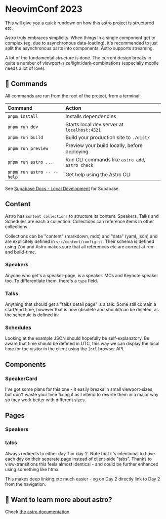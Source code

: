 # NeovimConf 2023

This will give you a quick rundown on how this astro project is structured etc.

Astro truly embraces simplicity. When things in a single component get to
complex (eg. due to asynchronous data-loading), it's recommended to just split
the asynchronous parts into components. Astro supports streaming.

A lot of the fundamental _structure_ is done. The current design breaks in quite
a number of viewport-size/light/dark-combinations (especially mobile needs a lot
of love).

## 🧞 Commands

All commands are run from the root of the project, from a terminal:

| Command                    | Action                                           |
| :------------------------- | :----------------------------------------------- |
| `pnpm install`             | Installs dependencies                            |
| `pnpm run dev`             | Starts local dev server at `localhost:4321`      |
| `pnpm run build`           | Build your production site to `./dist/`          |
| `pnpm run preview`         | Preview your build locally, before deploying     |
| `pnpm run astro ...`       | Run CLI commands like `astro add`, `astro check` |
| `pnpm run astro -- --help` | Get help using the Astro CLI                     |

See [Supabase Docs - Local Development](https://supabase.com/docs/guides/cli/local-development?access-method=postgres) for Supabase.

## Content

Astro has `content collections` to structure its content. Speakers, Talks and
Schedules are each a collection. Collections can reference items in other
collections.

Collections can be "content" (markdown, mdx) and "data" (yaml, json) and are
explicitely defined in `src/content/config.ts`. Their schema is defined using
Zod and Astro makes sure that all references etc are correct at run- and
build-time.

### Speakers

Anyone who get's a speaker-page, is a speaker. MCs and Keynote speaker too. To
differentiate them, there's a `type` field.

### Talks

Anything that should get a "talks detail page" is a talk. Some still contain
a start/end time, however that is now obsolete and should/can be deleted, as the
schedule is defined in:

### Schedules

Looking at the example JSON should hopefully be self-explanatory. Be aware that
time should be defined in UTC, this way we can display the local time for the
visitor in the client using the `Intl` browser API.

## Components

### SpeakerCard

I've got some plans for this one - it easily breaks in small viewport-sizes, but
don't waste your time fixing it as I intend to rewrite them in a major way so
they work better with different sizes.

## Pages

### Speakers

### talks

Always redirects to either day-1 or day-2. Note that it's intentional to have
each day on their separate page instead of client-side "tabs". Thanks to
view-transitions this feels almost identical - and could be further enhanced
using something like htmx.

This makes deep linking etc much easier - eg on Day 2 directly link to Day
2 from the navigation.

## 👀 Want to learn more about astro?

Check [the astro documentation](https://docs.astro.build).
